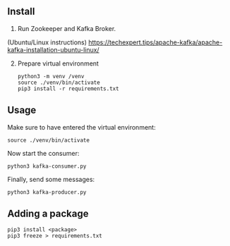 ## Install

1. Run Zookeeper and Kafka Broker.

(Ubuntu/Linux instructions)
https://techexpert.tips/apache-kafka/apache-kafka-installation-ubuntu-linux/

2. Prepare virtual environment

    ```shell
    python3 -m venv /venv
    source ./venv/bin/activate
    pip3 install -r requirements.txt
    ```

## Usage

Make sure to have entered the virtual environment:
```shell
source ./venv/bin/activate
```

Now start the consumer:
```shell
python3 kafka-consumer.py
```

Finally, send some messages:
```shell
python3 kafka-producer.py
```

## Adding a package 

```shell
pip3 install <package>
pip3 freeze > requirements.txt
```